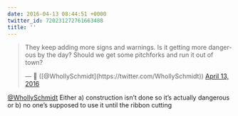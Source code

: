 ```yaml
---
date: 2016-04-13 08:44:51 +0000
twitter_id: 720231272761663488
title: ''
---
```


<blockquote class="twitter-tweet"><p lang="en" dir="ltr">They keep adding more signs and warnings. Is it getting more dangerous by the day? Should we get some pitchforks and run it out of town?</p>&mdash; 🤧 ([@WhollySchmidt](https://twitter.com/WhollySchmidt)) <a href="https://twitter.com/WhollySchmidt/status/720229824648900612?ref_src=twsrc%5Etfw">April 13, 2016</a></blockquote>
<script async src="https://platform.twitter.com/widgets.js" charset="utf-8"></script>

[@WhollySchmidt](https://twitter.com/WhollySchmidt) Either a) construction isn’t done so it’s actually dangerous or b) no one’s supposed to use it until the ribbon cutting

